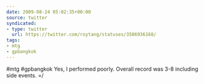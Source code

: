 ```yaml
---
date: 2009-08-24 05:02:35+00:00
source: twitter
syndicated:
- type: twitter
  url: https://twitter.com/roytang/statuses/3506936168/
tags:
- mtg
- gpbangkok
---
```


#mtg #gpbangkok Yes, I performed poorly. Overall record was 3-8 including side events. =/